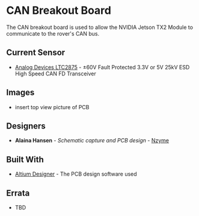 # CAN Breakout Board

The CAN breakout board is used to allow the NVIDIA Jetson TX2 Module to communicate to the rover's CAN bus.

## Current Sensor 

* [Analog Devices LTC2875](https://www.analog.com/media/en/technical-documentation/data-sheets/LTC2875.pdf) - ±60V Fault Protected 3.3V or 5V 25kV ESD High Speed CAN FD Transceiver

## Images

- insert top view picture of PCB

## Designers

* **Alaina Hansen** - *Schematic capture and PCB design* - [Nzyme](https://github.com/Nzyme)

## Built With

* [Altium Designer](https://www.altium.com/) - The PCB design software used

## Errata

* TBD

